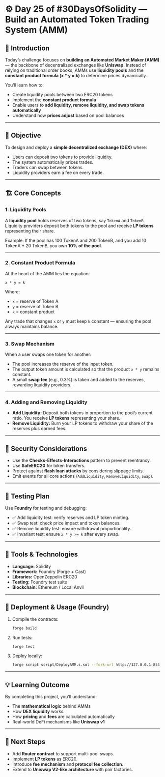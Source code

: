 # ⚙️ Day 25 of #30DaysOfSolidity — Build an Automated Token Trading System (AMM)

## 🧠 Introduction

Today’s challenge focuses on **building an Automated Market Maker (AMM)** — the backbone of decentralized exchanges like **Uniswap**.
Instead of relying on traditional order books, AMMs use **liquidity pools** and the **constant product formula (x * y = k)** to determine prices dynamically.

You’ll learn how to:

* Create liquidity pools between two ERC20 tokens
* Implement the **constant product formula**
* Enable users to **add liquidity, remove liquidity, and swap tokens automatically**
* Understand how **prices adjust** based on pool balances

---

## 🎯 Objective

To design and deploy a **simple decentralized exchange (DEX)** where:

* Users can deposit two tokens to provide liquidity.
* The system automatically prices trades.
* Traders can swap between tokens.
* Liquidity providers earn a fee on every trade.

---

## 🏗️ Core Concepts

### 1. Liquidity Pools

A **liquidity pool** holds reserves of two tokens, say `TokenA` and `TokenB`.
Liquidity providers deposit both tokens to the pool and receive **LP tokens** representing their share.

Example:
If the pool has 100 TokenA and 200 TokenB, and you add 10 TokenA + 20 TokenB, you own **10% of the pool**.

---

### 2. Constant Product Formula

At the heart of the AMM lies the equation:

```
x * y = k
```

Where:

* `x` = reserve of Token A
* `y` = reserve of Token B
* `k` = constant product

Any trade that changes `x` or `y` must keep `k` constant — ensuring the pool always maintains balance.

---

### 3. Swap Mechanism

When a user swaps one token for another:

* The pool increases the reserve of the input token.
* The output token amount is calculated so that the product `x * y` remains constant.
* A small **swap fee** (e.g., 0.3%) is taken and added to the reserves, rewarding liquidity providers.

---

### 4. Adding and Removing Liquidity

* **Add Liquidity:** Deposit both tokens in proportion to the pool’s current ratio.
  You receive **LP tokens** representing your share.
* **Remove Liquidity:** Burn your LP tokens to withdraw your share of the reserves plus earned fees.

---

## 🔐 Security Considerations

* Use the **Checks-Effects-Interactions** pattern to prevent reentrancy.
* Use **SafeERC20** for token transfers.
* Protect against **flash loan attacks** by considering slippage limits.
* Emit events for all core actions (`AddLiquidity`, `RemoveLiquidity`, `Swap`).

---

## 🧪 Testing Plan

Use **Foundry** for testing and debugging:

* ✅ Add liquidity test: verify reserves and LP token minting.
* ✅ Swap test: check price impact and token balances.
* ✅ Remove liquidity test: ensure withdrawal proportionality.
* ✅ Invariant test: ensure `x * y >= k` after every swap.

---

## 🧰 Tools & Technologies

* **Language:** Solidity
* **Framework:** Foundry (Forge + Cast)
* **Libraries:** OpenZeppelin ERC20
* **Testing:** Foundry test suite
* **Blockchain:** Ethereum / Local Anvil

---

## 🚀 Deployment & Usage (Foundry)

1. Compile the contracts:

   ```bash
   forge build
   ```
2. Run tests:

   ```bash
   forge test
   ```
3. Deploy locally:

   ```bash
   forge script script/DeployAMM.s.sol --fork-url http://127.0.0.1:8545 --broadcast
   ```

---

## 💡 Learning Outcome

By completing this project, you’ll understand:

* The **mathematical logic** behind AMMs
* How **DEX liquidity** works
* How **pricing** and **fees** are calculated automatically
* Real-world DeFi mechanisms like **Uniswap v1**

---

## 🧭 Next Steps

* Add **Router contract** to support multi-pool swaps.
* Implement **LP tokens** as ERC20.
* Introduce **fee mechanism** and **protocol fee collection**.
* Extend to **Uniswap V2-like architecture** with pair factories.

